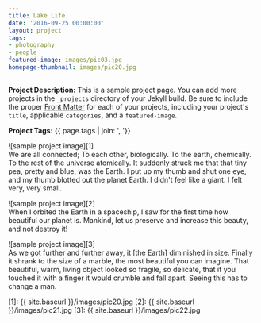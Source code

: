 ```yaml
---
title: Lake Life
date: '2016-09-25 00:00:00'
layout: project
tags:
- photography
- people
featured-image: images/pic03.jpg
homepage-thumbnail: images/pic20.jpg
---
```


**Project Description:** This is a sample project page. You can add more projects in the `_projects` directory of your Jekyll build. Be sure to include the proper [Front Matter](https://jekyllrb.com/docs/frontmatter/) for each of your projects, including your project's `title`, applicable `categories`, and a `featured-image`.

**Project Tags:** {{ page.tags | join: ', '}}

![sample project image][1]  
We are all connected; To each other, biologically. To the earth, chemically. To the rest of the universe atomically. It suddenly struck me that that tiny pea, pretty and blue, was the Earth. I put up my thumb and shut one eye, and my thumb blotted out the planet Earth. I didn't feel like a giant. I felt very, very small.

![sample project image][2]  
When I orbited the Earth in a spaceship, I saw for the first time how beautiful our planet is. Mankind, let us preserve and increase this beauty, and not destroy it!

![sample project image][3]  
As we got further and further away, it [the Earth] diminished in size. Finally it shrank to the size of a marble, the most beautiful you can imagine. That beautiful, warm, living object looked so fragile, so delicate, that if you touched it with a finger it would crumble and fall apart. Seeing this has to change a man.


<!-- Referenced Images -->
[1]: {{ site.baseurl }}/images/pic20.jpg
[2]: {{ site.baseurl }}/images/pic21.jpg
[3]: {{ site.baseurl }}/images/pic22.jpg
